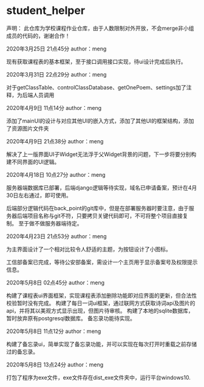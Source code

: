 # student_helper
声明：
此仓库为学校课程作业仓库，由于人数限制对外开放，不会merge非小组成员的代码的，谢谢合作！



2020年3月25日 21点45分 author：meng

现有获取课程表的基本框架，至于接口调用接口实现，待ui设计完成后执行。

2020年3月31日 22点29分 author：meng

对于getClassTable、controlClassDatabase、getOnePoem、settings加了注释，为后端人员调用

2020年4月9日 11点14分 author：meng

添加了mainUI的设计与对应其他UI的嵌入方式，添加了其他UI的框架结构，添加了资源图片文件夹

2020年4月9日 21点38分 author：meng

解决了上一版界面UI子Widget无法浮于父Widget背景的问题，下一步将要分别构建不同界面的UI逻辑。

2020年4月18日 10点27分 author：meng

服务器端数据库已部署，后端django逻辑等待实现，域名已申请备案，预计在4月30日左右通过，即可使用。

后端部分逻辑代码在back_point的git库中，但是在部署服务器时要注意，由于服务器后端项目名称与git不符，只要拷贝关键代码即可，不可将整个项目直接复制。
至于做不做服务器端待定。

2020年4月23日 21点53分 author：meng

为主界面设计了一个相对比较令人舒适的主题，为按钮设计了小图标。

工信部备案已完成，等待公安部备案，需设计一个主页用于显示备案号及权限提示信息。

2020年5月8日 02点45分 author：meng

构建了课程表ui界面框架，实现课程表添加删除功能即对应界面的更新，但合法性校验暂时没有完成。
构建了每日一词ui框架，通过联网方式获取诗词api及图片的api，并将其以美观方式显示出现，但图片待审核。
构建了本地的sqlite数据库，暂时放弃原有postgresql数据库。
备忘录功能待实现。

2020年5月8日 11点12分 author：meng

构建了备忘录ui，简单实现了备忘录功能，并可以实现在每次打开时重载之前存储过的备忘录。

2020年5月8日 13点24分 author：meng

打包了程序为exe文件，exe文件存在dist_exe文件夹中，运行平台windows10.